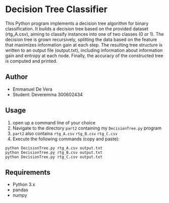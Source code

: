 # Decision Tree Classifier

This Python program implements a decision tree algorithm for binary classification. It builds a decision tree based on the provided dataset (rtg_A.csv), aiming to classify instances into one of two classes (0 or 1). The decision tree is grown recursively, splitting the data based on the feature that maximizes information gain at each step. The resulting tree structure is written to an output file (output.txt), including information about information gain and entropy at each node. Finally, the accuracy of the constructed tree is computed and printed.

## Author

- Emmanuel De Vera
- Student: Deveremma 300602434

## Usage

1. open up a command line of your choice
2. Navigate to the directory `part2` containing my `DecisionTree.py` program
3. `part2` also contains `rtg_A.csv` `rtg_B.csv` `rtg_C.csv`
4. Execute the following commands (copy and paste):

`python DecisionTree.py rtg_A.csv output.txt`  
`python DecisionTree.py rtg_B.csv output.txt`  
`python DecisionTree.py rtg_C.csv output.txt`  

## Requirements

- Python 3.x
- pandas
- numpy



